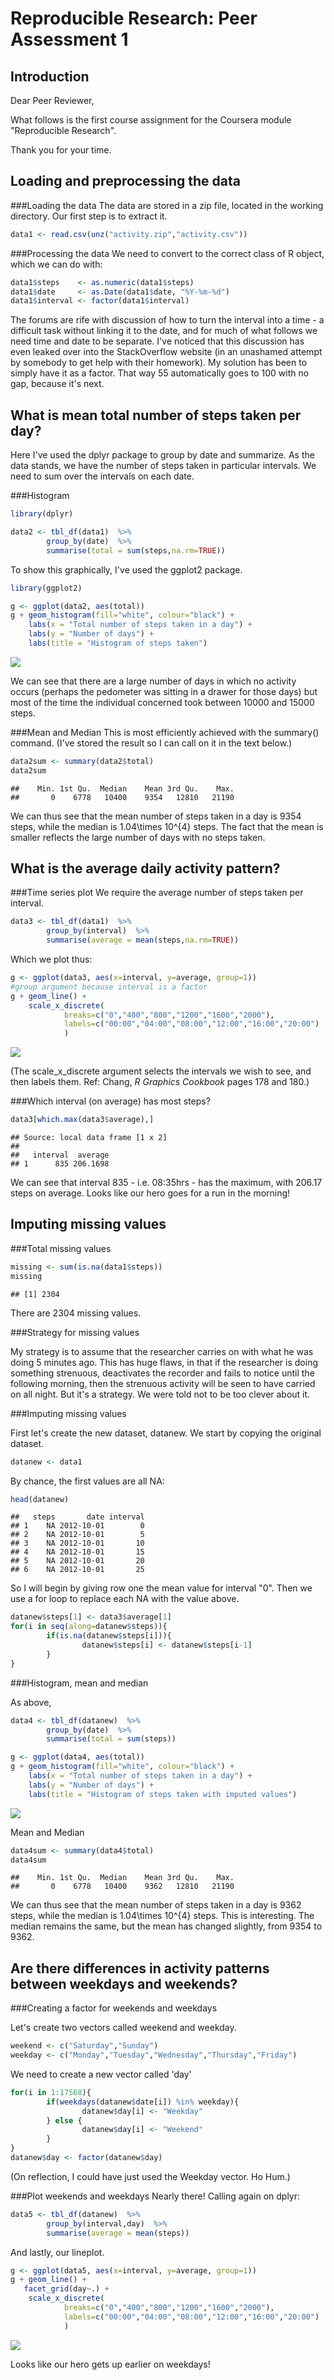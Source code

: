 # Reproducible Research: Peer Assessment 1

## Introduction
Dear Peer Reviewer,

What follows is the first course assignment for the Coursera module "Reproducible Research". 

Thank you for your time.

## Loading and preprocessing the data
###Loading the data
The data are stored in a zip file, located in the working directory. Our first step is to extract it.


```r
data1 <- read.csv(unz("activity.zip","activity.csv"))
```

###Processing the data
We need to convert to the correct class of R object, which we can do with:


```r
data1$steps    <- as.numeric(data1$steps)
data1$date     <- as.Date(data1$date, "%Y-%m-%d")
data1$interval <- factor(data1$interval)
```

The forums are rife with discussion of how to turn the interval into a time - a difficult task without linking it to the date, and for much of what follows we need time and date to be separate. I've noticed that this discussion has even leaked over into the StackOverflow website (in an unashamed attempt by somebody to get help with their homework). My solution has been to simply have it as a factor. That way 55 automatically goes to 100 with no gap, because it's next.

## What is mean total number of steps taken per day?
Here I've used the dplyr package to group by date and summarize. As the data stands, we have the number of steps taken in particular intervals. We need to sum over the intervals on each date.

###Histogram


```r
library(dplyr)

data2 <- tbl_df(data1)  %>%
        group_by(date)  %>%
        summarise(total = sum(steps,na.rm=TRUE))
```

To show this graphically, I've used the ggplot2 package.


```r
library(ggplot2)

g <- ggplot(data2, aes(total))
g + geom_histogram(fill="white", colour="black") +
    labs(x = "Total number of steps taken in a day") +
    labs(y = "Number of days") +
    labs(title = "Histogram of steps taken")
```

![](PA1_template_files/figure-html/hist-1.png) 

We can see that there are a large number of days in which no activity occurs (perhaps the pedometer was sitting in a drawer for those days) but most of the time the individual concerned took between 10000 and 15000 steps.

###Mean and Median
This is most efficiently achieved with the summary() command. (I've stored the result so I can call on it in the text below.)


```r
data2sum <- summary(data2$total)
data2sum
```

```
##    Min. 1st Qu.  Median    Mean 3rd Qu.    Max. 
##       0    6778   10400    9354   12810   21190
```
We can thus see that the mean number of steps taken in a day is 9354 steps, while the median is 1.04\times 10^{4} steps. The fact that the mean is smaller reflects the large number of days with no steps taken.

## What is the average daily activity pattern?
###Time series plot
We require the average number of steps taken per interval.


```r
data3 <- tbl_df(data1)  %>%
        group_by(interval)  %>%
        summarise(average = mean(steps,na.rm=TRUE))
```

Which we plot thus:


```r
g <- ggplot(data3, aes(x=interval, y=average, group=1)) 
#group argument because interval is a factor
g + geom_line() +
    scale_x_discrete(
            breaks=c("0","400","800","1200","1600","2000"),
            labels=c("00:00","04:00","08:00","12:00","16:00","20:00")
            )
```

![](PA1_template_files/figure-html/timeseries-1.png) 

(The scale_x_discrete argument selects the intervals we wish to see, and then labels them. Ref: Chang, *R Graphics Cookbook* pages 178 and 180.)

###Which interval (on average) has most steps?


```r
data3[which.max(data3$average),]
```

```
## Source: local data frame [1 x 2]
## 
##   interval  average
## 1      835 206.1698
```

We can see that interval 835 - i.e. 08:35hrs - has the maximum, with 206.17 steps on average. Looks like our hero goes for a run in the morning!

## Imputing missing values
###Total missing values


```r
missing <- sum(is.na(data1$steps))
missing
```

```
## [1] 2304
```

There are 2304 missing values.

###Strategy for missing values

My strategy is to assume that the researcher carries on with what he was doing 5 minutes ago. This has huge flaws, in that if the researcher is doing something strenuous, deactivates the recorder and fails to notice until the following morning, then the strenuous activity will be seen to have carried on all night. But it's a strategy. We were told not to be too clever about it.

###Imputing missing values

First let's create the new dataset, datanew. We start by copying the original dataset.


```r
datanew <- data1
```

By chance, the first values are all NA:


```r
head(datanew)
```

```
##   steps       date interval
## 1    NA 2012-10-01        0
## 2    NA 2012-10-01        5
## 3    NA 2012-10-01       10
## 4    NA 2012-10-01       15
## 5    NA 2012-10-01       20
## 6    NA 2012-10-01       25
```

So I will begin by giving row one the mean value for interval "0". Then we use a for loop to replace each NA with the value above.


```r
datanew$steps[1] <- data3$average[1]
for(i in seq(along=datanew$steps)){
        if(is.na(datanew$steps[i])){
                datanew$steps[i] <- datanew$steps[i-1]
        }
}
```

###Histogram, mean and median

As above,


```r
data4 <- tbl_df(datanew)  %>%
        group_by(date)  %>%
        summarise(total = sum(steps))
```




```r
g <- ggplot(data4, aes(total))
g + geom_histogram(fill="white", colour="black") +
    labs(x = "Total number of steps taken in a day") +
    labs(y = "Number of days") +
    labs(title = "Histogram of steps taken with imputed values")
```

![](PA1_template_files/figure-html/hist2-1.png) 

Mean and Median


```r
data4sum <- summary(data4$total)
data4sum
```

```
##    Min. 1st Qu.  Median    Mean 3rd Qu.    Max. 
##       0    6778   10400    9362   12810   21190
```
We can thus see that the mean number of steps taken in a day is 9362 steps, while the median is 1.04\times 10^{4} steps. This is interesting. The median remains the same, but the mean has changed slightly, from 9354 to 9362. 

## Are there differences in activity patterns between weekdays and weekends?

###Creating a factor for weekends and weekdays

Let's create two vectors called weekend and weekday.


```r
weekend <- c("Saturday","Sunday")
weekday <- c("Monday","Tuesday","Wednesday","Thursday","Friday")
```

We need to create a new vector called 'day'


```r
for(i in 1:17568){
        if(weekdays(datanew$date[i]) %in% weekday){
                datanew$day[i] <- "Weekday"
        } else {
                datanew$day[i] <- "Weekend" 
        }
}
datanew$day <- factor(datanew$day)
```

(On reflection, I could have just used the Weekday vector. Ho Hum.)


###Plot weekends and weekdays
Nearly there! Calling again on dplyr:


```r
data5 <- tbl_df(datanew)  %>%
        group_by(interval,day)  %>%
        summarise(average = mean(steps))
```

And lastly, our lineplot.


```r
g <- ggplot(data5, aes(x=interval, y=average, group=1)) 
g + geom_line() +
   facet_grid(day~.) +       
    scale_x_discrete(
            breaks=c("0","400","800","1200","1600","2000"),
            labels=c("00:00","04:00","08:00","12:00","16:00","20:00")
            )
```

![](PA1_template_files/figure-html/timeseries2-1.png) 

Looks like our hero gets up earlier on weekdays!
